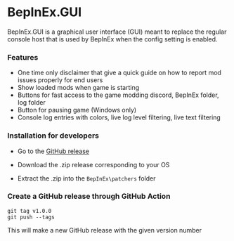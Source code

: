 ﻿# BepInEx.GUI

BepInEx.GUI is a graphical user interface (GUI) meant to replace the regular console host that is used by BepInEx when the config setting is enabled.

### Features

- One time only disclaimer that give a quick guide on how to report mod issues properly for end users
- Show loaded mods when game is starting
- Buttons for fast access to the game modding discord, BepInEx folder, log folder
- Button for pausing game (Windows only)
- Console log entries with colors, live log level filtering, live text filtering

### Installation for developers

- Go to the [GitHub release](https://github.com/risk-of-thunder/BepInEx.GUI/releases)

- Download the .zip release corresponding to your OS

- Extract the .zip into the `BepInEx\patchers` folder

### Create a GitHub release through GitHub Action

```shell
git tag v1.0.0
git push --tags
```

This will make a new GitHub release with the given version number